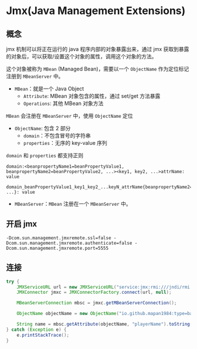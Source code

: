 # Jmx(Java Management Extensions)

## 概念

jmx 机制可以将正在运行的 java 程序内部的对象暴露出来，通过 jmx 获取到暴露的对象后，可以获取/设置这个对象的属性，调用这个对象的方法。

这个对象被称为 `MBean` (Managed Bean)，需要以一个 `ObjectName` 作为定位标记注册到 `MBeanServer` 中。

- `MBean`：就是一个 Java Object
    - `Attribute`: MBean 对象包含的属性，通过 set/get 方法暴露
    - `Operations`: 其他 MBean 对象方法

`MBean` 会注册在 `MBeanServer` 中，使用 `ObjectName` 定位

- `ObjectName`: 包含 2 部分
    - `domain`：不包含冒号的字符串
    - `properties`：无序的 key-value 序列

`domain` 和 `properties` 都支持正则

    domain:<beanpropertyName1=beanPropertyValue1, beanpropertyName2=beanPropertyValue2, ...><key1, key2, ...>attrName: value

    domain_beanPropertyValue1_key1_key2_...keyN_attrName{beanpropertyName2="beanPropertyValue2", ...}: value

- `MBeanServer`：`MBean` 注册在一个 `MBeanServer` 中。

## 开启 jmx

    -Dcom.sun.management.jmxremote.ssl=false -Dcom.sun.management.jmxremote.authenticate=false -Dcom.sun.management.jmxremote.port=5555

## 连接


``` java
try {
    JMXServiceURL url = new JMXServiceURL("service:jmx:rmi:///jndi/rmi://127.0.0.1:5555/jmxrmi");
    JMXConnector jmxc = JMXConnectorFactory.connect(url, null);

    MBeanServerConnection mbsc = jmxc.getMBeanServerConnection();

    ObjectName objectName = new ObjectName("io.github.mapan1984:type=basic,name=game");

    String name = mbsc.getAttribute(objectName, "playerName").toString();
} catch (Exception e) {
    e.printStackTrace();
}
```
